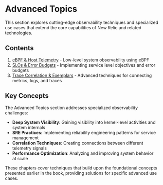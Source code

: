 # Advanced Topics

This section explores cutting-edge observability techniques and specialized use cases that extend the core capabilities of New Relic and related technologies.

## Contents

1. [eBPF & Host Telemetry](./01_eBPF_Host_Telemetry.md) - Low-level system observability using eBPF
2. [SLOs & Error Budgets](./02_SLOs_Error_Budgets.md) - Implementing service level objectives and error budgets
3. [Trace Correlation & Exemplars](./03_Trace_Correlation.md) - Advanced techniques for connecting metrics, logs, and traces

## Key Concepts

The Advanced Topics section addresses specialized observability challenges:

- **Deep System Visibility**: Gaining visibility into kernel-level activities and system internals
- **SRE Practices**: Implementing reliability engineering patterns for service management
- **Correlation Techniques**: Creating connections between different telemetry signals
- **Performance Optimization**: Analyzing and improving system behavior at scale

These chapters cover techniques that build upon the foundational concepts presented earlier in the book, providing solutions for specific advanced use cases.
